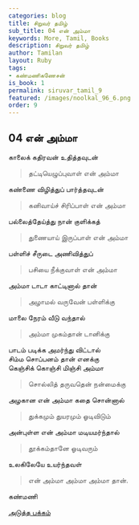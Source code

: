 ```yaml
---
categories: blog
title: சிறுவர் தமிழ்
sub_title: 04 என் அம்மா
keywords: More, Tamil, Books
description: சிறுவர் தமிழ்
author: Tamilan
layout: Ruby
tags:
- கண்மணிகணேசன்
is_book: 1
permalink: siruvar_tamil_9
featured: /images/noolkal_96_6.png
order: 9
---
```

## 04 என் அம்மா

காலைக் கதிரவன் உதித்தவுடன்

> தட்டியெழுப்புவாள் என் அம்மா

கண்ணை விழித்துப் பார்த்தவுடன்

> கனிவாய்ச் சிரிப்பாள் என் அம்மா

பல்லைத்தேய்த்து நான் குளிக்கத்

> துணையாய் இருப்பாள் என் அம்மா

பள்ளிச் சீருடை அணிவித்துப்

> பசியை நீக்குவாள் என் அம்மா

அம்மா டாடா காட்டினால் தான்

> அழாமல் வருவேன் பள்ளிக்கு

மாலை நேரம் வீடு வந்தால்

> அம்மா முகம்தான் டானிக்கு

பாடம் படிக்க அமர்ந்து விட்டால்  
சிம்ம சொப்பனம் தான் எனக்கு  
கெஞ்சிக் கொஞ்சி மிஞ்சி அம்மா

> சொல்லித் தருவதென் நன்மைக்கு

அழகான என் அம்மா கதை சொன்னால்

> துக்கமும் துயரமும் ஓடிவிடும்

அன்புள்ள என் அம்மா மடியமர்ந்தால்

> தூக்கம்தானே ஓடிவரும்

உலகிலேயே உயர்ந்தவள்

> என் அம்மா அம்மா அம்மா தான்.

கண்மணி

[அடுத்த பக்கம்](siruvar_tamil_10)